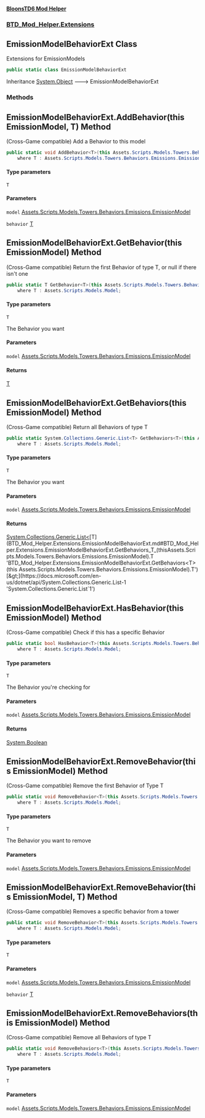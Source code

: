 #### [BloonsTD6 Mod Helper](index.md 'index')
### [BTD_Mod_Helper.Extensions](index.md#BTD_Mod_Helper.Extensions 'BTD_Mod_Helper.Extensions')

## EmissionModelBehaviorExt Class

Extensions for EmissionModels

```csharp
public static class EmissionModelBehaviorExt
```

Inheritance [System.Object](https://docs.microsoft.com/en-us/dotnet/api/System.Object 'System.Object') &#129106; EmissionModelBehaviorExt
### Methods

<a name='BTD_Mod_Helper.Extensions.EmissionModelBehaviorExt.AddBehavior_T_(thisAssets.Scripts.Models.Towers.Behaviors.Emissions.EmissionModel,T)'></a>

## EmissionModelBehaviorExt.AddBehavior<T>(this EmissionModel, T) Method

(Cross-Game compatible) Add a Behavior to this model

```csharp
public static void AddBehavior<T>(this Assets.Scripts.Models.Towers.Behaviors.Emissions.EmissionModel model, T behavior)
    where T : Assets.Scripts.Models.Towers.Behaviors.Emissions.EmissionBehaviorModel;
```
#### Type parameters

<a name='BTD_Mod_Helper.Extensions.EmissionModelBehaviorExt.AddBehavior_T_(thisAssets.Scripts.Models.Towers.Behaviors.Emissions.EmissionModel,T).T'></a>

`T`
#### Parameters

<a name='BTD_Mod_Helper.Extensions.EmissionModelBehaviorExt.AddBehavior_T_(thisAssets.Scripts.Models.Towers.Behaviors.Emissions.EmissionModel,T).model'></a>

`model` [Assets.Scripts.Models.Towers.Behaviors.Emissions.EmissionModel](https://docs.microsoft.com/en-us/dotnet/api/Assets.Scripts.Models.Towers.Behaviors.Emissions.EmissionModel 'Assets.Scripts.Models.Towers.Behaviors.Emissions.EmissionModel')

<a name='BTD_Mod_Helper.Extensions.EmissionModelBehaviorExt.AddBehavior_T_(thisAssets.Scripts.Models.Towers.Behaviors.Emissions.EmissionModel,T).behavior'></a>

`behavior` [T](BTD_Mod_Helper.Extensions.EmissionModelBehaviorExt.md#BTD_Mod_Helper.Extensions.EmissionModelBehaviorExt.AddBehavior_T_(thisAssets.Scripts.Models.Towers.Behaviors.Emissions.EmissionModel,T).T 'BTD_Mod_Helper.Extensions.EmissionModelBehaviorExt.AddBehavior<T>(this Assets.Scripts.Models.Towers.Behaviors.Emissions.EmissionModel, T).T')

<a name='BTD_Mod_Helper.Extensions.EmissionModelBehaviorExt.GetBehavior_T_(thisAssets.Scripts.Models.Towers.Behaviors.Emissions.EmissionModel)'></a>

## EmissionModelBehaviorExt.GetBehavior<T>(this EmissionModel) Method

(Cross-Game compatible) Return the first Behavior of type T, or null if there isn't one

```csharp
public static T GetBehavior<T>(this Assets.Scripts.Models.Towers.Behaviors.Emissions.EmissionModel model)
    where T : Assets.Scripts.Models.Model;
```
#### Type parameters

<a name='BTD_Mod_Helper.Extensions.EmissionModelBehaviorExt.GetBehavior_T_(thisAssets.Scripts.Models.Towers.Behaviors.Emissions.EmissionModel).T'></a>

`T`

The Behavior you want
#### Parameters

<a name='BTD_Mod_Helper.Extensions.EmissionModelBehaviorExt.GetBehavior_T_(thisAssets.Scripts.Models.Towers.Behaviors.Emissions.EmissionModel).model'></a>

`model` [Assets.Scripts.Models.Towers.Behaviors.Emissions.EmissionModel](https://docs.microsoft.com/en-us/dotnet/api/Assets.Scripts.Models.Towers.Behaviors.Emissions.EmissionModel 'Assets.Scripts.Models.Towers.Behaviors.Emissions.EmissionModel')

#### Returns
[T](BTD_Mod_Helper.Extensions.EmissionModelBehaviorExt.md#BTD_Mod_Helper.Extensions.EmissionModelBehaviorExt.GetBehavior_T_(thisAssets.Scripts.Models.Towers.Behaviors.Emissions.EmissionModel).T 'BTD_Mod_Helper.Extensions.EmissionModelBehaviorExt.GetBehavior<T>(this Assets.Scripts.Models.Towers.Behaviors.Emissions.EmissionModel).T')

<a name='BTD_Mod_Helper.Extensions.EmissionModelBehaviorExt.GetBehaviors_T_(thisAssets.Scripts.Models.Towers.Behaviors.Emissions.EmissionModel)'></a>

## EmissionModelBehaviorExt.GetBehaviors<T>(this EmissionModel) Method

(Cross-Game compatible) Return all Behaviors of type T

```csharp
public static System.Collections.Generic.List<T> GetBehaviors<T>(this Assets.Scripts.Models.Towers.Behaviors.Emissions.EmissionModel model)
    where T : Assets.Scripts.Models.Model;
```
#### Type parameters

<a name='BTD_Mod_Helper.Extensions.EmissionModelBehaviorExt.GetBehaviors_T_(thisAssets.Scripts.Models.Towers.Behaviors.Emissions.EmissionModel).T'></a>

`T`

The Behavior you want
#### Parameters

<a name='BTD_Mod_Helper.Extensions.EmissionModelBehaviorExt.GetBehaviors_T_(thisAssets.Scripts.Models.Towers.Behaviors.Emissions.EmissionModel).model'></a>

`model` [Assets.Scripts.Models.Towers.Behaviors.Emissions.EmissionModel](https://docs.microsoft.com/en-us/dotnet/api/Assets.Scripts.Models.Towers.Behaviors.Emissions.EmissionModel 'Assets.Scripts.Models.Towers.Behaviors.Emissions.EmissionModel')

#### Returns
[System.Collections.Generic.List&lt;](https://docs.microsoft.com/en-us/dotnet/api/System.Collections.Generic.List-1 'System.Collections.Generic.List`1')[T](BTD_Mod_Helper.Extensions.EmissionModelBehaviorExt.md#BTD_Mod_Helper.Extensions.EmissionModelBehaviorExt.GetBehaviors_T_(thisAssets.Scripts.Models.Towers.Behaviors.Emissions.EmissionModel).T 'BTD_Mod_Helper.Extensions.EmissionModelBehaviorExt.GetBehaviors<T>(this Assets.Scripts.Models.Towers.Behaviors.Emissions.EmissionModel).T')[&gt;](https://docs.microsoft.com/en-us/dotnet/api/System.Collections.Generic.List-1 'System.Collections.Generic.List`1')

<a name='BTD_Mod_Helper.Extensions.EmissionModelBehaviorExt.HasBehavior_T_(thisAssets.Scripts.Models.Towers.Behaviors.Emissions.EmissionModel)'></a>

## EmissionModelBehaviorExt.HasBehavior<T>(this EmissionModel) Method

(Cross-Game compatible) Check if this has a specific Behavior

```csharp
public static bool HasBehavior<T>(this Assets.Scripts.Models.Towers.Behaviors.Emissions.EmissionModel model)
    where T : Assets.Scripts.Models.Model;
```
#### Type parameters

<a name='BTD_Mod_Helper.Extensions.EmissionModelBehaviorExt.HasBehavior_T_(thisAssets.Scripts.Models.Towers.Behaviors.Emissions.EmissionModel).T'></a>

`T`

The Behavior you're checking for
#### Parameters

<a name='BTD_Mod_Helper.Extensions.EmissionModelBehaviorExt.HasBehavior_T_(thisAssets.Scripts.Models.Towers.Behaviors.Emissions.EmissionModel).model'></a>

`model` [Assets.Scripts.Models.Towers.Behaviors.Emissions.EmissionModel](https://docs.microsoft.com/en-us/dotnet/api/Assets.Scripts.Models.Towers.Behaviors.Emissions.EmissionModel 'Assets.Scripts.Models.Towers.Behaviors.Emissions.EmissionModel')

#### Returns
[System.Boolean](https://docs.microsoft.com/en-us/dotnet/api/System.Boolean 'System.Boolean')

<a name='BTD_Mod_Helper.Extensions.EmissionModelBehaviorExt.RemoveBehavior_T_(thisAssets.Scripts.Models.Towers.Behaviors.Emissions.EmissionModel)'></a>

## EmissionModelBehaviorExt.RemoveBehavior<T>(this EmissionModel) Method

(Cross-Game compatible) Remove the first Behavior of Type T

```csharp
public static void RemoveBehavior<T>(this Assets.Scripts.Models.Towers.Behaviors.Emissions.EmissionModel model)
    where T : Assets.Scripts.Models.Model;
```
#### Type parameters

<a name='BTD_Mod_Helper.Extensions.EmissionModelBehaviorExt.RemoveBehavior_T_(thisAssets.Scripts.Models.Towers.Behaviors.Emissions.EmissionModel).T'></a>

`T`

The Behavior you want to remove
#### Parameters

<a name='BTD_Mod_Helper.Extensions.EmissionModelBehaviorExt.RemoveBehavior_T_(thisAssets.Scripts.Models.Towers.Behaviors.Emissions.EmissionModel).model'></a>

`model` [Assets.Scripts.Models.Towers.Behaviors.Emissions.EmissionModel](https://docs.microsoft.com/en-us/dotnet/api/Assets.Scripts.Models.Towers.Behaviors.Emissions.EmissionModel 'Assets.Scripts.Models.Towers.Behaviors.Emissions.EmissionModel')

<a name='BTD_Mod_Helper.Extensions.EmissionModelBehaviorExt.RemoveBehavior_T_(thisAssets.Scripts.Models.Towers.Behaviors.Emissions.EmissionModel,T)'></a>

## EmissionModelBehaviorExt.RemoveBehavior<T>(this EmissionModel, T) Method

(Cross-Game compatible) Removes a specific behavior from a tower

```csharp
public static void RemoveBehavior<T>(this Assets.Scripts.Models.Towers.Behaviors.Emissions.EmissionModel model, T behavior)
    where T : Assets.Scripts.Models.Model;
```
#### Type parameters

<a name='BTD_Mod_Helper.Extensions.EmissionModelBehaviorExt.RemoveBehavior_T_(thisAssets.Scripts.Models.Towers.Behaviors.Emissions.EmissionModel,T).T'></a>

`T`
#### Parameters

<a name='BTD_Mod_Helper.Extensions.EmissionModelBehaviorExt.RemoveBehavior_T_(thisAssets.Scripts.Models.Towers.Behaviors.Emissions.EmissionModel,T).model'></a>

`model` [Assets.Scripts.Models.Towers.Behaviors.Emissions.EmissionModel](https://docs.microsoft.com/en-us/dotnet/api/Assets.Scripts.Models.Towers.Behaviors.Emissions.EmissionModel 'Assets.Scripts.Models.Towers.Behaviors.Emissions.EmissionModel')

<a name='BTD_Mod_Helper.Extensions.EmissionModelBehaviorExt.RemoveBehavior_T_(thisAssets.Scripts.Models.Towers.Behaviors.Emissions.EmissionModel,T).behavior'></a>

`behavior` [T](BTD_Mod_Helper.Extensions.EmissionModelBehaviorExt.md#BTD_Mod_Helper.Extensions.EmissionModelBehaviorExt.RemoveBehavior_T_(thisAssets.Scripts.Models.Towers.Behaviors.Emissions.EmissionModel,T).T 'BTD_Mod_Helper.Extensions.EmissionModelBehaviorExt.RemoveBehavior<T>(this Assets.Scripts.Models.Towers.Behaviors.Emissions.EmissionModel, T).T')

<a name='BTD_Mod_Helper.Extensions.EmissionModelBehaviorExt.RemoveBehaviors_T_(thisAssets.Scripts.Models.Towers.Behaviors.Emissions.EmissionModel)'></a>

## EmissionModelBehaviorExt.RemoveBehaviors<T>(this EmissionModel) Method

(Cross-Game compatible) Remove all Behaviors of type T

```csharp
public static void RemoveBehaviors<T>(this Assets.Scripts.Models.Towers.Behaviors.Emissions.EmissionModel model)
    where T : Assets.Scripts.Models.Model;
```
#### Type parameters

<a name='BTD_Mod_Helper.Extensions.EmissionModelBehaviorExt.RemoveBehaviors_T_(thisAssets.Scripts.Models.Towers.Behaviors.Emissions.EmissionModel).T'></a>

`T`
#### Parameters

<a name='BTD_Mod_Helper.Extensions.EmissionModelBehaviorExt.RemoveBehaviors_T_(thisAssets.Scripts.Models.Towers.Behaviors.Emissions.EmissionModel).model'></a>

`model` [Assets.Scripts.Models.Towers.Behaviors.Emissions.EmissionModel](https://docs.microsoft.com/en-us/dotnet/api/Assets.Scripts.Models.Towers.Behaviors.Emissions.EmissionModel 'Assets.Scripts.Models.Towers.Behaviors.Emissions.EmissionModel')